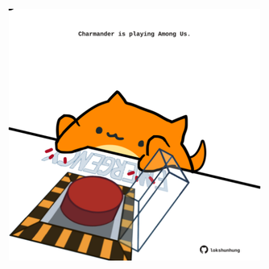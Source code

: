 <!-- built at 05/11/2022, 17:01:43 UTC -->
<p align="center">
  <img width="500" height="500" src="./ReadmeImage.svg">
</p>
